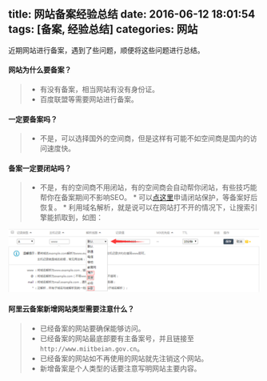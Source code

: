 title: 网站备案经验总结
date: 2016-06-12 18:01:54
tags: [备案, 经验总结]
categories: 网站
---

近期网站进行备案，遇到了些问题，顺便将这些问题进行总结。

#### 网站为什么要备案？
> * 有没有备案，相当网站有没有身份证。
> * 百度联盟等需要网站进行备案。

#### 一定要备案吗？
> * 不是，可以选择国外的空间商，但是这样有可能不如空间商是国内的访问速度快。

#### 备案一定要闭站吗？
> * 不是，有的空间商不用闭站，有的空间商会自动帮你闭站，有些技巧能帮你在备案期间不影响SEO。
    * 可以[点这里](http://zhanzhang.baidu.com/siteclose/index)申请闭站保护，等备案好后恢复。
    * 利用域名解析，就是说可以在网站打不开的情况下，让搜索引擎能抓取到，如图：
    
<img src="/images/url_decode.png" class="full-image" />   
    
#### 阿里云备案新增网站类型需要注意什么？
> * 已经备案的网站要确保能够访问。
> * 已经备案的网站最底部要有主备案号，并且链接至`http://www.miitbeian.gov.cn`。
> * 已经备案的网站如不再使用的网站就先注销这个网站。
> * 新增备案是个人类型的话要注意写明网站主要内容。